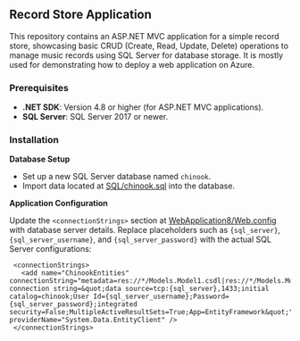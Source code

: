 ## Record Store Application

This repository contains an ASP.NET MVC application for a simple record store, showcasing basic CRUD (Create, Read, Update, Delete) operations to manage music records using SQL Server for database storage. It is mostly used for demonstrating how to deploy a web application on Azure.

### Prerequisites

- **.NET SDK**: Version 4.8 or higher (for ASP.NET MVC applications).
- **SQL Server**: SQL Server 2017 or newer.

### Installation

**Database Setup**

- Set up a new SQL Server database named `chinook`.
- Import data located at [SQL/chinook.sql](SQL/chinook.sql) into the database.

**Application Configuration**

Update the `<connectionStrings>` section at [WebApplication8/Web.config](WebApplication8/Web.config) with database server details. Replace placeholders such as `{sql_server}`, `{sql_server_username}`, and `{sql_server_password}` with the actual SQL Server configurations:
   ```
    <connectionStrings>
      <add name="ChinookEntities" connectionString="metadata=res://*/Models.Model1.csdl|res://*/Models.Model1.ssdl|res://*/Models.Model1.msl;provider=System.Data.SqlClient;provider connection string=&quot;data source=tcp:{sql_server},1433;initial catalog=chinook;User Id={sql_server_username};Password={sql_server_password};integrated security=False;MultipleActiveResultSets=True;App=EntityFramework&quot;" providerName="System.Data.EntityClient" />
    </connectionStrings>
   ```
